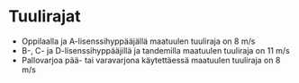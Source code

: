 Tuulirajat
======

* Oppilaalla ja A-lisenssihyppääjällä maatuulen tuuliraja on 8 m/s
* B-, C- ja D-lisenssihyppääjillä ja tandemilla maatuulen tuuliraja on 11 m/s
* Pallovarjoa pää- tai varavarjona käytettäessä maatuulen tuuliraja on 8 m/s